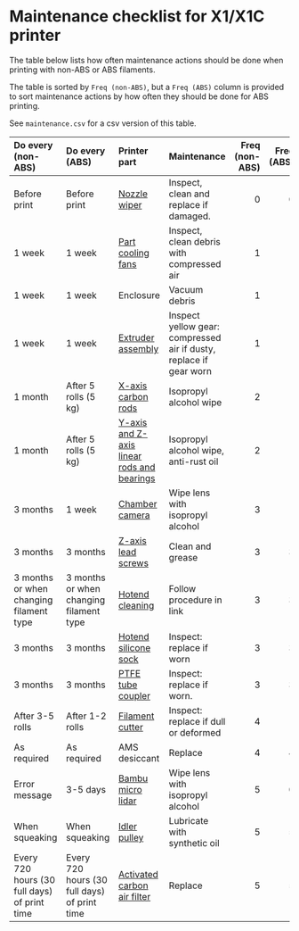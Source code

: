 # Maintenance checklist for X1/X1C printer

The table below lists how often maintenance actions should be done when printing with non-ABS or ABS filaments.

The table is sorted by `Freq (non-ABS)`, but a `Freq (ABS)` column is provided to sort maintenance actions by how often they should be done for ABS printing.

See `maintenance.csv` for a csv version of this table.


| Do every (non-ABS)                           | Do every (ABS)                               | Printer part                                                                                                                                           | Maintenance                                                        |   Freq (non-ABS) |   Freq (ABS) |
|:---------------------------------------------|:---------------------------------------------|:-------------------------------------------------------------------------------------------------------------------------------------------------------|:-------------------------------------------------------------------|-----------------:|-------------:|
| Before print                                 | Before print                                 | [Nozzle wiper](https://wiki.bambulab.com/en/x1/maintenance/basic-maintenance#nozzle-wiper)                                                             | Inspect, clean and replace if damaged.                             |                0 |            0 |
| 1 week                                       | 1 week                                       | [Part cooling fans](https://wiki.bambulab.com/en/x1/maintenance/basic-maintenance#part-cooling-fans)                                                   | Inspect, clean debris with compressed air                          |                1 |            1 |
| 1 week                                       | 1 week                                       | Enclosure                                                                                                                                              | Vacuum debris                                                      |                1 |            1 |
| 1 week                                       | 1 week                                       | [Extruder assembly](https://wiki.bambulab.com/en/x1/maintenance/basic-maintenance#extruder-assembly)                                                   | Inspect yellow gear: compressed air if dusty, replace if gear worn |                1 |            1 |
| 1 month                                      | After 5 rolls (5 kg)                         | [X-axis carbon rods](https://wiki.bambulab.com/en/x1/maintenance/basic-maintenance#x-axis-carbon-rods)                                                 | Isopropyl alcohol wipe                                             |                2 |            1 |
| 1 month                                      | After 5 rolls (5 kg)                         | [Y-axis and Z-axis linear rods and bearings](https://wiki.bambulab.com/en/x1/maintenance/basic-maintenance#y-axis-and-z-axis-linear-rods-and-bearings) | Isopropyl alcohol wipe, anti-rust oil                              |                2 |            1 |
| 3 months                                     | 1 week                                       | [Chamber camera](https://wiki.bambulab.com/en/x1/maintenance/basic-maintenance#chamber-camera)                                                         | Wipe lens with isopropyl alcohol                                   |                3 |            1 |
| 3 months                                     | 3 months                                     | [Z-axis lead screws](https://wiki.bambulab.com/en/x1/maintenance/basic-maintenance#z-axis-lead-screws)                                                 | Clean and grease                                                   |                3 |            3 |
| 3 months or when changing filament type      | 3 months or when changing filament type      | [Hotend cleaning](https://wiki.bambulab.com/en/x1/maintenance/basic-maintenance#hotend-cleaning)                                                       | Follow procedure in link                                           |                3 |            3 |
| 3 months                                     | 3 months                                     | [Hotend silicone sock](https://wiki.bambulab.com/en/x1/maintenance/basic-maintenance#hotend-silicone-sock)                                             | Inspect: replace if worn                                           |                3 |            3 |
| 3 months                                     | 3 months                                     | [PTFE tube coupler](https://wiki.bambulab.com/en/x1/maintenance/basic-maintenance#ptfe-tube-coupler)                                                   | Inspect: replace if worn.                                          |                3 |            3 |
| After 3-5 rolls                              | After 1-2 rolls                              | [Filament cutter](https://wiki.bambulab.com/en/x1/maintenance/basic-maintenance#filament-cutter)                                                       | Inspect: replace if dull or deformed                               |                4 |            1 |
| As required                                  | As required                                  | AMS desiccant                                                                                                                                          | Replace                                                            |                4 |            4 |
| Error message                                | 3-5 days                                     | [Bambu micro lidar](https://wiki.bambulab.com/en/x1/maintenance/basic-maintenance#bambu-micro-lidar)                                                   | Wipe lens with isopropyl alcohol                                   |                5 |            0 |
| When squeaking                               | When squeaking                               | [Idler pulley](https://wiki.bambulab.com/en/x1/maintenance/basic-maintenance#idler-pulley)                                                             | Lubricate with synthetic oil                                       |                5 |            5 |
| Every 720 hours (30 full days) of print time | Every 720 hours (30 full days) of print time | [Activated carbon air filter](https://wiki.bambulab.com/en/x1/maintenance/basic-maintenance#activated-carbon-air-filter)                               | Replace                                                            |                5 |            5 |